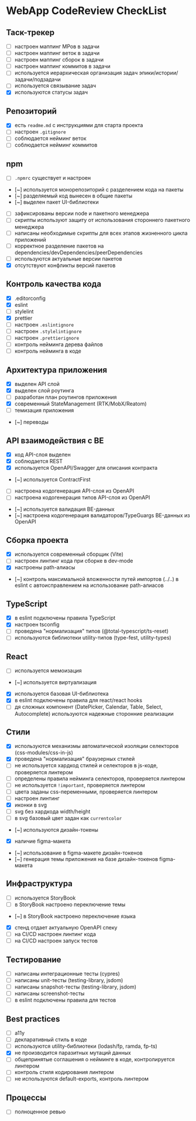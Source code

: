 # WebApp CodeReview CheckList

## Таск-трекер

-   [ ] настроен маппинг МРов в задачи
-   [ ] настроен маппинг веток в задачи
-   [ ] настроен маппинг сборок в задачи
-   [ ] настроен маппинг коммитов в задачи
-   [ ] используется иерархическая организация задач эпики/истории/задачи/подзадачи
-   [ ] используется связывание задач
-   [x] используются статусы задач

## Репозиторий

-   [x] есть `readme.md` с инструкциями для старта проекта
-   [ ] настроен `.gitignore`
-   [ ] соблюдается нейминг веток
-   [ ] соблюдается нейминг коммитов

## npm

-   [ ] `.npmrc` существует и настроен
-   [~] используется монорепозиторий с разделением кода на пакеты
-   [~] разделяемый код вынесен в общие пакеты
-   [~] выделен пакет UI-библиотеки
-   [ ] зафиксированы версии node и пакетного менеджера
-   [ ] скрипты используют защиту от использования стороннего пакетного менеджера
-   [ ] написаны необходимые скрипты для всех этапов жизненного цикла приложений
-   [ ] корректное разделение пакетов на dependencies/devDependencies/peerDependencies
-   [ ] используются актуальные версии пакетов
-   [x] отсутствуют конфликты версий пакетов

## Контроль качества кода

-   [x] .editorconfig
-   [x] eslint
-   [ ] stylelint
-   [x] prettier
-   [ ] настроен `.eslintignore`
-   [ ] настроен `.stylelintignore`
-   [ ] настроен `.prettierignore`
-   [ ] контроль нейминга дерева файлов
-   [ ] контроль нейминга в коде

## Архитектура приложения

-   [x] выделен API слой
-   [x] выделен слой роутинга
-   [ ] разработан план роутингов приложения
-   [x] современный StateManagement (RTK/MobX/Reatom)
-   [ ] темизация приложения
-   [~] переводы

## API взаимодействия с BE

-   [x] код API-слоя выделен
-   [x] соблюдается REST
-   [x] используется OpenAPI/Swagger для описания контракта
-   [~] используется ContractFirst
-   [ ] настроена кодогенерация API-слоя из OpenAPI
-   [ ] настроена кодогенерация типов API-слоя из OpenAPI
-   [~] используется валидация BE-данных
-   [~] настроена кодогенерация валидаторов/TypeGuargs BE-данных из OpenAPI

## Сборка проекта

-   [x] используется современный сборщик (Vite)
-   [ ] настроен линтинг кода при сборке в dev-mode
-   [x] настроены path-алиасы
-   [~] контроль максимальной вложенности путей импортов (../..) в eslint с автоисправлением на использование path-алиасов

## TypeScript

-   [x] в eslint подключены правила TypeScript
-   [x] настроен tsconfig
-   [ ] проведена "нормализация" типов (@total-typescript/ts-reset)
-   [ ] используются библиотеки utility-типов (type-fest, utility-types)

## React

-   [ ] используется мемоизация
-   [~] используется виртуализация
-   [x] используется базовая UI-библиотека
-   [x] в eslint подключены правила для react/react hooks
-   [ ] дя сложных компонент (DatePicker, Calendar, Table, Select, Autocomplete) используются надежные сторонние реализации

## Стили

-   [x] используются механизмы автоматической изоляции селекторов (css-modules/css-in-js)
-   [x] проведена "нормализация" браузерных стилей
-   [ ] не используется хардкод стилей и селекторов в js-коде, проверяется линтером
-   [ ] определены правила нейминга селекторов, проверяется линтером
-   [ ] не используется `!important`, проверяется линтером
-   [ ] цвета заданы css-переменными, проверяется линтером
-   [ ] настроен линтинг
-   [x] иконки в svg
-   [ ] svg без хардкода width/height
-   [ ] в svg базовый цвет задан как `currentcolor`
-   [~] используются дизайн-токены
-   [x] наличие figma-макета
-   [~] использование в figma-макете дизайн-токенов
-   [~] генерация темы приложения на базе дизайн-токенов figma-макета

## Инфраструктура

-   [ ] используется StoryBook
-   [ ] в StoryBook настроено переключение темы
-   [~] в StoryBook настроено переключение языка
-   [x] стенд отдает актуальную OpenAPI спеку
-   [ ] на CI/CD настроен линтинг кода
-   [ ] на CI/CD настроен запуск тестов

## Тестирование

-   [ ] написаны интеграционные тесты (cypres)
-   [ ] написаны unit-тесты (testing-library, jsdom)
-   [ ] написаны snapshot-тесты (testing-library, jsdom)
-   [ ] написаны screenshot-тесты
-   [ ] в eslint подключены правила для тестов

## Best practices

-   [ ] a11y
-   [ ] декларативный стиль в коде
-   [ ] используются utility-библиотеки (lodash/fp, ramda, fp-ts)
-   [x] не производится паразитных мутаций данных
-   [ ] общепринятые соглашения о нейминге в коде, контролируется линтером
-   [ ] контроль стиля кодирования линтером
-   [ ] не используются default-exports, контроль линтером

## Процессы

-   [ ] полноценное ревью
